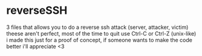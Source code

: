 # reverseSSH
3 files that allows you to do a reverse ssh attack (server, attacker, victim)
theese aren't perfect, most of the time to quit use Ctrl-C or Ctrl-Z (unix-like)
i made this just for a proof of concept, if someone wants to make the code better
i'll appreciate <3

